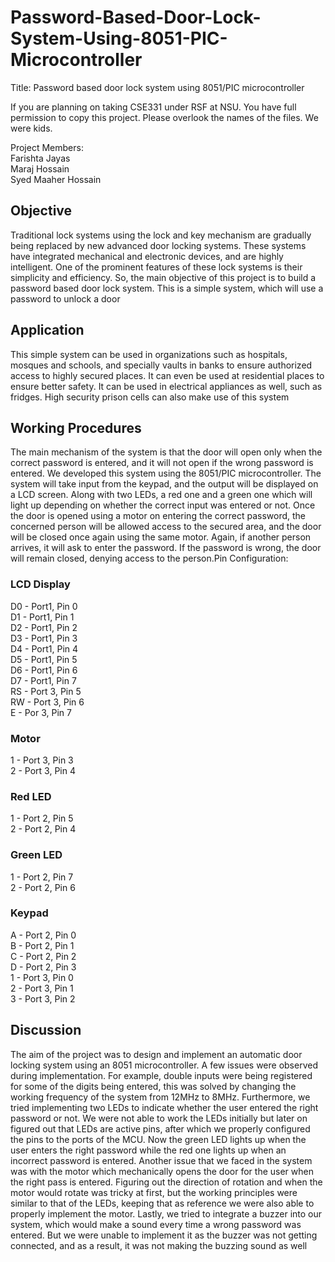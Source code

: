 # Password-Based-Door-Lock-System-Using-8051-PIC-Microcontroller

Title: Password based door lock system using 8051/PIC microcontroller

If you are planning on taking CSE331 under RSF at NSU. You have full permission to copy this project.
Please overlook the names of the files. We were kids. 

Project Members:\
Farishta Jayas\
Maraj Hossain\
Syed Maaher Hossain

## Objective

Traditional lock systems using the lock and key mechanism are gradually being replaced by new
advanced door locking systems. These systems have integrated mechanical and electronic
devices, and are highly intelligent. One of the prominent features of these lock systems is their
simplicity and efficiency. So, the main objective of this project is to build a password based door
lock system. This is a simple system, which will use a password to unlock a door

## Application

This simple system can be used in organizations such as hospitals, mosques and schools, and
specially vaults in banks to ensure authorized access to highly secured places. It can even be
used at residential places to ensure better safety. It can be used in electrical appliances as well,
such as fridges. High security prison cells can also make use of this system

## Working Procedures

The main mechanism of the system is that the door will open only when the correct password is
entered, and it will not open if the wrong password is entered. We developed this system using
the 8051/PIC microcontroller. The system will take input from the keypad, and the output will be
displayed on a LCD screen. Along with two LEDs, a red one and a green one which will light up
depending on whether the correct input was entered or not.
Once the door is opened using a motor on entering the correct password, the concerned person
will be allowed access to the secured area, and the door will be closed once again using the same
motor. Again, if another person arrives, it will ask to enter the password. If the password is
wrong, the door will remain closed, denying access to the person.Pin Configuration:
### LCD Display
D0 - Port1, Pin 0\
D1 - Port1, Pin 1\
D2 - Port1, Pin 2\
D3 - Port1, Pin 3\
D4 - Port1, Pin 4\
D5 - Port1, Pin 5\
D6 - Port1, Pin 6\
D7 - Port1, Pin 7\
RS - Port 3, Pin 5\
RW - Port 3, Pin 6\
E - Por 3, Pin 7
### Motor
1 - Port 3, Pin 3\
2 - Port 3, Pin 4
### Red LED
1 - Port 2, Pin 5\
2 - Port 2, Pin 4
### Green LED
1 - Port 2, Pin 7\
2 - Port 2, Pin 6
### Keypad
A - Port 2, Pin 0\
B - Port 2, Pin 1\
C - Port 2, Pin 2\
D - Port 2, Pin 3\
1 - Port 3, Pin 0\
2 - Port 3, Pin 1\
3 - Port 3, Pin 2

## Discussion

The aim of the project was to design and implement an automatic door locking system using an
8051 microcontroller. A few issues were observed during implementation. For example, double
inputs were being registered for some of the digits being entered, this was solved by changing
the working frequency of the system from 12MHz to 8MHz.
Furthermore, we tried implementing two LEDs to indicate whether the user entered the right
password or not. We were not able to work the LEDs initially but later on figured out that LEDs
are active pins, after which we properly configured the pins to the ports of the MCU. Now the
green LED lights up when the user enters the right password while the red one lights up when an
incorrect password is entered.
Another issue that we faced in the system was with the motor which mechanically opens the
door for the user when the right pass is entered. Figuring out the direction of rotation and when
the motor would rotate was tricky at first, but the working principles were similar to that of the
LEDs, keeping that as reference we were also able to properly implement the motor.
Lastly, we tried to integrate a buzzer into our system, which would make a sound every time a
wrong password was entered. But we were unable to implement it as the buzzer was not getting
connected, and as a result, it was not making the buzzing sound as well


